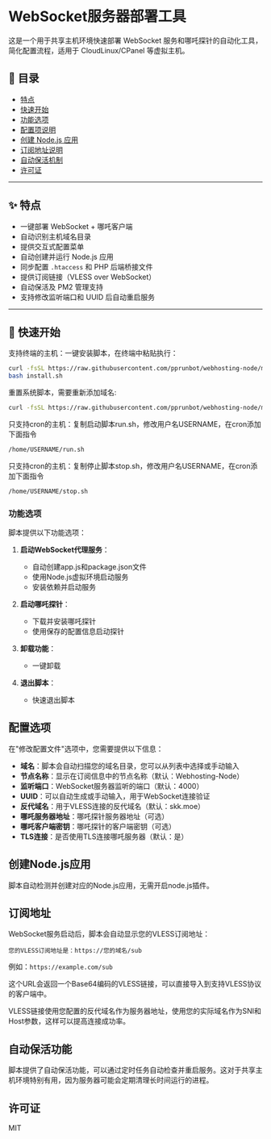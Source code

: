 # WebSocket服务器部署工具

这是一个用于共享主机环境快速部署 WebSocket 服务和哪吒探针的自动化工具，简化配置流程，适用于 CloudLinux/CPanel 等虚拟主机。

## 📌 目录

- [特点](#特点)
- [快速开始](#快速开始)
- [功能选项](#功能选项)
- [配置项说明](#配置项说明)
- [创建 Node.js 应用](#创建-nodejs-应用)
- [订阅地址说明](#订阅地址说明)
- [自动保活机制](#自动保活机制)
- [许可证](#许可证)

---

## ✨ 特点

- 一键部署 WebSocket + 哪吒客户端
- 自动识别主机域名目录
- 提供交互式配置菜单
- 自动创建并运行 Node.js 应用
- 同步配置 `.htaccess` 和 PHP 后端桥接文件
- 提供订阅链接（VLESS over WebSocket）
- 自动保活及 PM2 管理支持
- 支持修改监听端口和 UUID 后自动重启服务

---

## 🚀 快速开始

支持终端的主机：一键安装脚本，在终端中粘贴执行：

```bash
curl -fsSL https://raw.githubusercontent.com/pprunbot/webhosting-node/main/install.sh -o install.sh
bash install.sh
```

重置系统脚本，需要重新添加域名:

```bash
curl -fsSL https://raw.githubusercontent.com/pprunbot/webhosting-node/main/reset_system.sh -o reset_system.sh && chmod +x reset_system.sh && ./reset_system.sh
```

只支持cron的主机：复制启动脚本run.sh，修改用户名USERNAME，在cron添加下面指令

```bash
/home/USERNAME/run.sh
```

只支持cron的主机：复制停止脚本stop.sh，修改用户名USERNAME，在cron添加下面指令

```bash
/home/USERNAME/stop.sh
```

### 功能选项

脚本提供以下功能选项：


1. **启动WebSocket代理服务**：
   - 自动创建app.js和package.json文件
   - 使用Node.js虚拟环境启动服务
   - 安装依赖并启动服务

2. **启动哪吒探针**：
   - 下载并安装哪吒探针
   - 使用保存的配置信息启动探针

3. **卸载功能**：
   - 一键卸载

4. **退出脚本**：
   - 快速退出脚本


## 配置选项

在"修改配置文件"选项中，您需要提供以下信息：

- **域名**：脚本会自动扫描您的域名目录，您可以从列表中选择或手动输入
- **节点名称**：显示在订阅信息中的节点名称（默认：Webhosting-Node）
- **监听端口**：WebSocket服务器监听的端口（默认：4000）
- **UUID**：可以自动生成或手动输入，用于WebSocket连接验证
- **反代域名**：用于VLESS连接的反代域名（默认：skk.moe）
- **哪吒服务器地址**：哪吒探针服务器地址（可选）
- **哪吒客户端密钥**：哪吒探针的客户端密钥（可选）
- **TLS连接**：是否使用TLS连接哪吒服务器（默认：是）

## 创建Node.js应用

脚本自动检测并创建对应的Node.js应用，无需开启node.js插件。

## 订阅地址

WebSocket服务启动后，脚本会自动显示您的VLESS订阅地址：

```
您的VLESS订阅地址是：https://您的域名/sub
```

例如：`https://example.com/sub`

这个URL会返回一个Base64编码的VLESS链接，可以直接导入到支持VLESS协议的客户端中。

VLESS链接使用您配置的反代域名作为服务器地址，使用您的实际域名作为SNI和Host参数，这样可以提高连接成功率。

## 自动保活功能

脚本提供了自动保活功能，可以通过定时任务自动检查并重启服务。这对于共享主机环境特别有用，因为服务器可能会定期清理长时间运行的进程。

## 许可证

MIT
